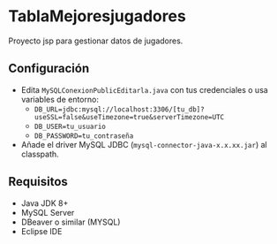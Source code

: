 # TablaMejoresjugadores

Proyecto jsp para gestionar datos de jugadores.

## Configuración
- Edita `MySQLConexionPublicEditarla.java` con tus credenciales o usa variables de entorno:
  - `DB_URL=jdbc:mysql://localhost:3306/[tu_db]?useSSL=false&useTimezone=true&serverTimezone=UTC`
  - `DB_USER=tu_usuario`
  - `DB_PASSWORD=tu_contraseña`
- Añade el driver MySQL JDBC (`mysql-connector-java-x.x.xx.jar`) al classpath.

## Requisitos
- Java JDK 8+
- MySQL Server
- DBeaver o similar (MYSQL)
- Eclipse IDE
